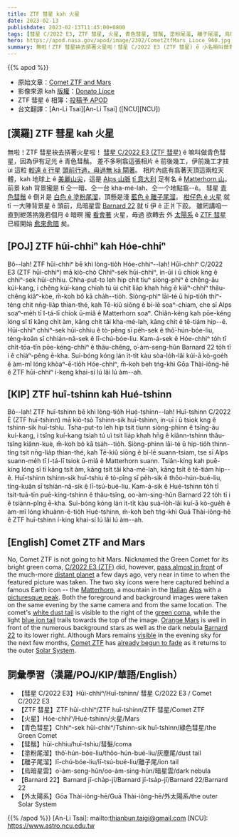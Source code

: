 ```yaml
---
title: ZTF 彗星 kah 火星
date: 2023-02-13
publishdate: 2023-02-13T11:45:00+0800
tags: [彗星 C/2022 E3, ZTF 彗星, 火星, 青色彗星, 彗鬚, 塗粉尾溜, 離子尾溜, 烏暗星雲, Barnard 22, 外太陽系]
hero: https://apod.nasa.gov/apod/image/2302/CometZtfMars_Lioce_960.jpg
summary: 無啦！ZTF 彗星袂去挵著火星啦！彗星 C/2022 E3 (ZTF 彗星) ê 小名嘛叫做青色彗星，因為伊有足光 ê 青色彗鬚。
---
```


{{% apod %}}

- 原始文章：[Comet ZTF and Mars](https://apod.nasa.gov/apod/ap230213.html)
- 影像來源 kah [版權][copyright]：[Donato Lioce](https://www.instagram.com/donamour_photography/)
- ZTF 彗星 ê 相簿：[投稿予 APOD](https://www.facebook.com/media/set/?set=a.172146088847310&type=3)
- 台文翻譯：[An-Li Tsai][An-Li Tsai] ([NCU][NCU])

## [漢羅] ZTF 彗星 kah 火星
無啦！ZTF 彗星袂去挵著火星啦！
[彗星 C/2022 E3 (ZTF 彗星)][C/2022 E3 (ZTF)] ê 嘛叫做青色彗星，因為伊有足光 ê 青色彗鬚。
差不多咧翕這張相片 ê 前後幾工，伊前幾工才拄 ùi 這粒 [較遠 ê 行星][distant planet] [頭前行過，毋過無 kā 閘著][pass almost in front]。
相片內底有翕著天頂這兩粒天體，kah 地球上 ê [美麗山尖][picturesque peak]，這是 [Alps 山脈][Alps] [tī 意大利][Italian] 足有名 ê [Matterhorn 山][Matterhorn]。
前景 kah 背景攏是 tī 仝一暗、仝一台 kha-mé-lah、仝一个地點翕--ê。
彗星 [青色彗鬚][green coma] ê 倒爿是 [白色 ê 塗粉尾溜][white dust tail]，頂懸是淺 [藍色 ê 離子尾溜][blue ion tail]。
[柑仔色 ê 火星][Orange Mars] 就 tī 一大陣背景星 ê 頭前，烏暗星雲 [Barnard 22][Barnard 22] 就 tī 伊 ê 正爿下跤。
雖罔講咱一直到紲落抐幾若個月 ê 暗暝 攏 [看會著][visible] 火星，毋過 欲轉去 外 [太陽系][Solar System] ê [ZTF 彗星][Comet ZTF] 已經開始 [愈來愈暗][already begun to fade] 矣。

## [POJ] ZTF hūi-chhiⁿ kah Hóe-chhiⁿ
Bô--lah! ZTF hūi-chhiⁿ bē khì lòng-tio̍h Hóe-chhiⁿ--lah!
Hūi-chhiⁿ C/2022 E3 (ZTF hūi-chhiⁿ) mā kiò-chò Chhiⁿ-sek hūi-chhiⁿ, in-ūi i ū chiok kng ê chhiⁿ-sek hūi-chhiu.
Chha-put-to leh hip chit tiuⁿ siòng-phìⁿ ê chêng-āu kúi-kang, i chêng kúi-kang chiah tú ùi chit lia̍p khah hn̄g ê kiâⁿ-chhiⁿ thâu-chêng kiâⁿ-kòe, m̄-koh bô kā cha̍h--tio̍h.
Siòng-phìⁿ lāi-té ū hip-tio̍h thiⁿ-téng chit nn̄g-lia̍p thian-thé, kah Tē-kiû siōng ê bí-lē soaⁿ-chiam, che sī Alps soaⁿ-me̍h tī I-tá-lī chiok ū-miâ ê Matterhorn soaⁿ.
Chiân-kéng kah pōe-kéng lóng sī tī kāng chi̍t àm, kāng chi̍t tâi kha-mé-lah, kāng chi̍t ê tē-tiám hip--ê.
Hūi-chhiⁿ chhiⁿ-sek hūi-chhiu ê tò-pêng sī pe̍h-sek ê thô͘-hún-bóe-liu, téng-koân sī chhián-nâ-sek ê lī-chú-bóe-liu.
Kam-á-sek ê Hóe-chhiⁿ to̍h tī chi̍t-tōa-tīn pōe-kéng-chhiⁿ ê thâu-chêng, o͘-àm-seng-hûn Barnard 22 to̍h tī i ê chiàⁿ-pêng ē-kha.
Sui-bóng kóng lán it-ti̍t kàu sòa-lo̍h-lâi kúi-ā kò-goe̍h ê àm-mî lóng khòaⁿ-ē-tio̍h Hóe-chhiⁿ, m̄-koh beh tńg-khì Gōa Thài-iông-hē ê ZTF hūi-chhiⁿ í-keng khai-sí lú lâi lú àm--ah.

## [KIP] ZTF huī-tshinn kah Hué-tshinn
Bô--lah! ZTF huī-tshinn bē khì lòng-tio̍h Hué-tshinn--lah!
Huī-tshinn C/2022 È (ZTF huī-tshinn) mā kiò-tsò Tshinn-sik huī-tshinn, in-uī i ū tsiok kng ê tshinn-sik huī-tshiu.
Tsha-put-to leh hip tsit tiunn siòng-phìnn ê tsîng-āu kuí-kang, i tsîng kuí-kang tsiah tú uì tsit lia̍p khah hn̄g ê kiânn-tshinn thâu-tsîng kiânn-kuè, m̄-koh bô kā tsa̍h--tio̍h.
Siòng-phìnn lāi-té ū hip-tio̍h thinn-tíng tsit nn̄g-lia̍p thian-thé, kah Tē-kiû siōng ê bí-lē suann-tsiam, tse sī Alps suann-me̍h tī I-tá-lī tsiok ū-miâ ê Matterhorn suann.
Tsiân-kíng kah puē-kíng lóng sī tī kāng tsi̍t àm, kāng tsi̍t tâi kha-mé-lah, kāng tsi̍t ê tē-tiám hip--ê.
Huī-tshinn tshinn-sik huī-tshiu ê tò-pîng sī pe̍h-sik ê thôo-hún-bué-liu, tíng-kuân sī tshián-nâ-sik ê lī-tsú-bué-liu.
Kam-á-sik ê Hué-tshinn to̍h tī tsi̍t-tuā-tīn puē-kíng-tshinn ê thâu-tsîng, oo-àm-sing-hûn Barnard 22 to̍h tī i ê tsiànn-pîng ē-kha.
Sui-bóng kóng lán it-ti̍t kàu suà-lo̍h-lâi kuí-ā kò-gue̍h ê àm-mî lóng khuànn-ē-tio̍h Hué-tshinn, m̄-koh beh tńg-khì Guā Thài-iông-hē ê ZTF huī-tshinn í-king khai-sí lú lâi lú àm--ah.

## [English] Comet ZTF and Mars

No, Comet ZTF is not going to hit Mars.
Nicknamed the Green Comet for its bright green coma, [C/2022 E3 (ZTF)][C/2022 E3 (ZTF)] did, however, [pass almost in front][pass almost in front] of the much-more [distant planet][distant planet] a few days ago, very near in time to when the featured picture was taken.
The two sky icons were here captured behind a famous Earth icon -- the [Matterhorn][Matterhorn], a mountain in the [Italian][Italian] [Alps][Alps] with a [picturesque peak][picturesque peak].
Both the foreground and background images were taken on the same evening by the same camera and from the same location.
The comet's [white dust tail][white dust tail] is visible to the right of the [green coma][green coma], while the light [blue ion tail][blue ion tail] trails towards the top of the image.
[Orange Mars][Orange Mars] is well in front of the numerous background stars as well as the dark nebula [Barnard 22][Barnard 22] to its lower right.
Although Mars remains [visible][visible] in the evening sky for the next few months, [Comet ZTF][Comet ZTF] has [already begun to fade][already begun to fade] as it returns to the outer [Solar System][Solar System].


## 詞彙學習（漢羅/POJ/KIP/華語/English）
- 【彗星 C/2022 E3】Hūi-chhiⁿ/Huī-tshinn/ 彗星 C/2022 E3 / Comet C/2022 E3
- 【ZTF 彗星】ZTF hūi-chhiⁿ/ZTF huī-tshinn/ZTF 彗星/Comet ZTF
- 【火星】Hóe-chhiⁿ/Hué-tshinn/火星/Mars
- 【青色彗星】Chhiⁿ-sek hūi-chhiⁿ/Tshinn-sik huī-tshinn/綠色彗星/the Green Comet
- 【彗鬚】hūi-chhiu/huī-tshiu/彗髮/coma
- 【塗粉尾溜】thô͘-hún-bóe-liu/thôo-hún-bué-liu/灰塵尾/dust tail
- 【離子尾溜】lī-chú-bóe-liu/lī-tsú-bué-liu/離子尾/ion tail
- 【烏暗星雲】o͘-àm-seng-hûn/oo-àm-sing-hûn/暗星雲/dark nebula
- 【Barnard 22】Barnard jī-cha̍p-jī/Barnard jī-tsa̍p-jī/Barnard 22/Barnard 22
- 【外太陽系】Gōa Thài-iông-hē/Guā Thài-iông-hē/外太陽系/the outer Solar System



{{% /apod %}}
[An-Li Tsai]: mailto:thianbun.taigi@gmail.com
[NCU]: https://www.astro.ncu.edu.tw

[copyright]: https://apod.nasa.gov/apod/fap/lib/about_apod.html#srapply
[License]: https://creativecommons.org/licenses/by/2.0/

[C/2022 E3 (ZTF)]:https://en.wikipedia.org/wiki/C/2022_E3_(ZTF)
[pass almost in front]:https://earthsky.org/astronomy-essentials/new-comet-might-get-bright-enough-for-binoculars/
[distant planet]:https://mars.nasa.gov/
[Matterhorn]:https://youtu.be/-W_nFlIAWFM
[Italian]:https://en.wikipedia.org/wiki/Italy
[Alps]:https://en.wikipedia.org/wiki/Alps
[picturesque peak]:https://apod.nasa.gov/apod/ap190124.html
[white dust tail]:https://astronomy.swin.edu.au/cosmos/C/cometary+dust+tail
[green coma]:https://www.nytimes.com/2022/01/07/science/why-comets-are-green.html
[blue ion tail]:http://www2.ess.ucla.edu/~jewitt/tail.html
[Orange Mars]:https://apod.nasa.gov/apod/ap180709.html
[Barnard 22]:https://cosmic-colors.com/nebulae/barnard-22/
[visible]:https://youtu.be/hcgj6KsR-fc
[Comet ZTF]:https://apod.nasa.gov/apod/ap230131.html
[already begun to fade]:https://i0.wp.com/mrfrs.org/wp-content/uploads/2018/09/MRFRS_SadCat.jpg?fit=1250%2C684&ssl=1
[Solar System]:https://solarsystem.nasa.gov/solar-system/our-solar-system/overview/


